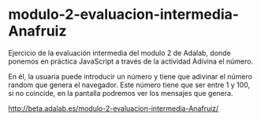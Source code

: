 # modulo-2-evaluacion-intermedia-Anafruiz

Ejercicio de la evaluación intermedia del modulo 2 de Adalab, donde ponemos en práctica JavaScript a través de la actividad Adivina el número.

En él, la usuaria puede introducir un número y tiene que adivinar el número random que genera el navegador. Este número tiene que ser entre 1 y 100,
si no coincide, en la pantalla podremos ver los mensajes que genera.

http://beta.adalab.es/modulo-2-evaluacion-intermedia-Anafruiz/
